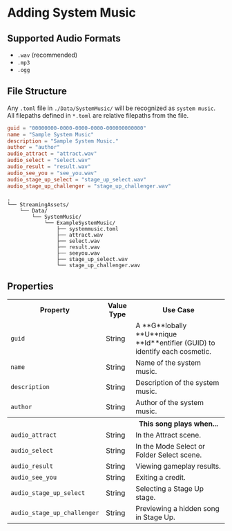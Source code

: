 # Adding System Music

## Supported Audio Formats
- `.wav` (recommended)
- `.mp3`
- `.ogg`

## File Structure

Any `.toml` file in `./Data/SystemMusic/` will be recognized as `system music`.  
All filepaths defined in `*.toml` are relative filepaths from the file.

```toml
guid = "00000000-0000-0000-0000-000000000000"
name = "Sample System Music"
description = "Sample System Music."
author = "author"
audio_attract = "attract.wav"
audio_select = "select.wav"
audio_result = "result.wav"
audio_see_you = "see_you.wav"
audio_stage_up_select = "stage_up_select.wav"
audio_stage_up_challenger = "stage_up_challenger.wav"

```

```file tree
.
└── StreamingAssets/
    └── Data/
        └── SystemMusic/
            └── ExampleSystemMusic/
                ├── systemmusic.toml
                ├── attract.wav
                ├── select.wav
                ├── result.wav
                ├── seeyou.wav
                ├── stage_up_select.wav
                └── stage_up_challenger.wav
```

## Properties

<table>
    <tbody>
        <tr>
            <th>Property</th>
            <th>Value Type</th>
            <th>Use Case</th>
        </tr>
        <tr>
            <td><code>guid</code></td>
            <td>String</td>
            <td>A **G**lobally **U**nique **Id**entifier (GUID) to identify each cosmetic.</td>
        </tr>
        <tr>
            <td><code>name</code></td>
            <td>String</td>
            <td>Name of the system music.</td>
        </tr>
        <tr>
            <td><code>description</code></td>
            <td>String</td>
            <td>Description of the system music.</td>
        </tr>
        <tr>
            <td><code>author</code></td>
            <td>String</td>
            <td>Author of the system music.</td>
        </tr>
        <tr>
            <th colspan="2"></th>
            <th>This song plays when...</th>
        </tr>
        <tr>
            <td><code>audio_attract</code></td>
            <td>String</td>
            <td>In the Attract scene.</td>
        </tr>
        <tr>
            <td><code>audio_select</code></td>
            <td>String</td>
            <td>In the Mode Select or Folder Select scene.</td>
        </tr>
        <tr>
            <td><code>audio_result</code></td>
            <td>String</td>
            <td>Viewing gameplay results.</td>
        </tr>
        <tr>
            <td><code>audio_see_you</code></td>
            <td>String</td>
            <td>Exiting a credit.</td>
        </tr>
        <tr>
            <td><code>audio_stage_up_select</code></td>
            <td>String</td>
            <td>Selecting a Stage Up stage.</td>
        </tr>
        <tr>
            <td><code>audio_stage_up_challenger</code></td>
            <td>String</td>
            <td>Previewing a hidden song in Stage Up.</td>
        </tr>
    </tbody>
</table>